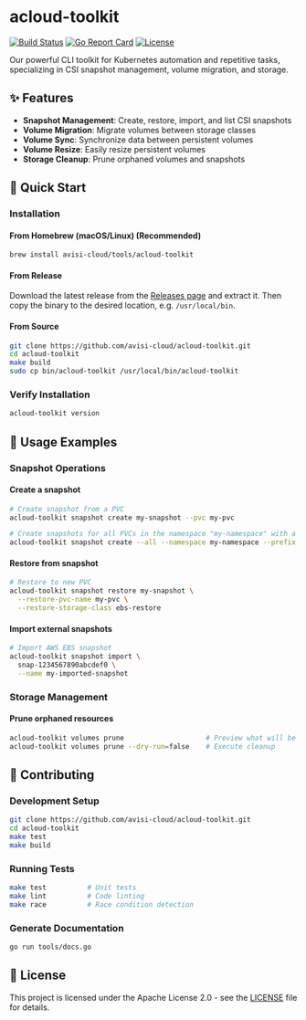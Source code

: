 # acloud-toolkit

[![Build Status](https://github.com/avisi-cloud/acloud-toolkit/actions/workflows/build.yml/badge.svg)](https://github.com/avisi-cloud/acloud-toolkit/actions)
[![Go Report Card](https://goreportcard.com/badge/github.com/avisi-cloud/acloud-toolkit)](https://goreportcard.com/report/github.com/avisi-cloud/acloud-toolkit)
[![License](https://img.shields.io/badge/License-Apache%202.0-blue.svg)](LICENSE)

Our powerful CLI toolkit for Kubernetes automation and repetitive tasks, specializing in CSI snapshot management, volume migration, and storage.

## ✨ Features

- **Snapshot Management**: Create, restore, import, and list CSI snapshots
- **Volume Migration**: Migrate volumes between storage classes
- **Volume Sync**: Synchronize data between persistent volumes
- **Volume Resize**: Easily resize persistent volumes
- **Storage Cleanup**: Prune orphaned volumes and snapshots

## 🚀 Quick Start

### Installation

#### From Homebrew (macOS/Linux) (Recommended)

```bash
brew install avisi-cloud/tools/acloud-toolkit
```

#### From Release

Download the latest release from the [Releases page](https://github.com/avisi-cloud/acloud-toolkit/releases) and extract it. Then copy the binary to the desired location, e.g. `/usr/local/bin`.

#### From Source

```bash
git clone https://github.com/avisi-cloud/acloud-toolkit.git
cd acloud-toolkit
make build
sudo cp bin/acloud-toolkit /usr/local/bin/acloud-toolkit
```

### Verify Installation

```bash
acloud-toolkit version
```

## 📖 Usage Examples

### Snapshot Operations

#### Create a snapshot

```bash
# Create snapshot from a PVC
acloud-toolkit snapshot create my-snapshot --pvc my-pvc

# Create snapshots for all PVCs in the namespace "my-namespace" with a prefix "backup":
acloud-toolkit snapshot create --all --namespace my-namespace --prefix backup
```

#### Restore from snapshot

```bash
# Restore to new PVC
acloud-toolkit snapshot restore my-snapshot \
  --restore-pvc-name my-pvc \
  --restore-storage-class ebs-restore
```

#### Import external snapshots

```bash
# Import AWS EBS snapshot
acloud-toolkit snapshot import \
  snap-1234567890abcdef0 \
  --name my-imported-snapshot
```

### Storage Management

#### Prune orphaned resources

```bash
acloud-toolkit volumes prune                    # Preview what will be deleted
acloud-toolkit volumes prune --dry-run=false    # Execute cleanup
```

## 🤝 Contributing

### Development Setup

```bash
git clone https://github.com/avisi-cloud/acloud-toolkit.git
cd acloud-toolkit
make test
make build
```

### Running Tests

```bash
make test          # Unit tests
make lint          # Code linting
make race          # Race condition detection
```

### Generate Documentation

```bash
go run tools/docs.go
```

## 📄 License

This project is licensed under the Apache License 2.0 - see the [LICENSE](LICENSE) file for details.
